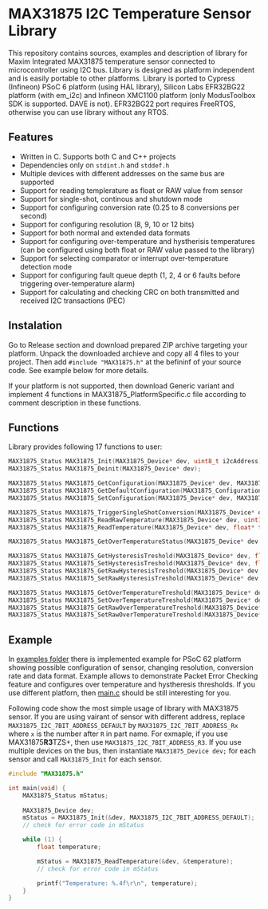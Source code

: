 # MAX31875 I2C Temperature Sensor Library
This repository contains sources, examples and description of library for Maxim Integrated MAX31875 temperature sensor connected to microcontroller using I2C bus. Library is designed as platform independent and is easily portable to other platforms. Library is ported to Cypress (Infineon) PSoC 6 platform (using HAL library), Silicon Labs EFR32BG22 platform (with em_i2c) and Infineon XMC1100 platform (only ModusToolbox SDK is supported. DAVE is not). EFR32BG22 port requires FreeRTOS, otherwise you can use library without any RTOS.

## Features
- Written in C. Supports both C and C++ projects
- Dependencies only on `stdint.h` and `stddef.h`
- Multiple devices with different addresses on the same bus are supported
- Support for reading templerature as float or RAW value from sensor
- Support for single-shot, continous and shutdown mode
- Support for configuring conversion rate (0.25 to 8 conversions per second)
- Support for configuring resolution (8, 9, 10 or 12 bits)
- Support for both normal and extended data formats
- Support for configuring over-temperature and hystherisis temperatures (can be configured using both float or RAW value passed to the library)
- Support for selecting comparator or interrupt over-temperature detection mode
- Support for configuring fault queue depth (1, 2, 4 or 6 faults before triggering over-temperature alarm)
- Support for calculating and checking CRC on both transmitted and received I2C transactions (PEC)

## Instalation
Go to Release section and download prepared ZIP archive targeting your platform. Unpack the downloaded archieve and copy all 4 files to your project. Then add `#include "MAX31875.h"` at the befininf of your source code. See example below for more details.

If your platform is not supported, then download Generic variant and implement 4 functions in MAX31875_PlatformSpecific.c file according to comment description in these functions.

## Functions
Library provides following 17 functions to user:

```c
MAX31875_Status MAX31875_Init(MAX31875_Device* dev, uint8_t i2cAddress);
MAX31875_Status MAX31875_Deinit(MAX31875_Device* dev);

MAX31875_Status MAX31875_GetConfiguration(MAX31875_Device* dev, MAX31875_Configuration* config);
MAX31875_Status MAX31875_GetDefaultConfiguration(MAX31875_Configuration* config);
MAX31875_Status MAX31875_SetConfiguration(MAX31875_Device* dev, MAX31875_Configuration* config);

MAX31875_Status MAX31875_TriggerSingleShotConversion(MAX31875_Device* dev);
MAX31875_Status MAX31875_ReadRawTemperature(MAX31875_Device* dev, uint16_t* rawTemperature);
MAX31875_Status MAX31875_ReadTemperature(MAX31875_Device* dev, float* temperature);

MAX31875_Status MAX31875_GetOverTemperatureStatus(MAX31875_Device* dev, int* isOverTemperature);

MAX31875_Status MAX31875_GetHysteresisTreshold(MAX31875_Device* dev, float* temperatureHysteresis);
MAX31875_Status MAX31875_SetHysteresisTreshold(MAX31875_Device* dev, float temperatureHysteresis);
MAX31875_Status MAX31875_GetRawHysteresisTreshold(MAX31875_Device* dev, uint16_t* temperatureHysteresis);
MAX31875_Status MAX31875_SetRawHysteresisTreshold(MAX31875_Device* dev, uint16_t temperatureHysteresis);

MAX31875_Status MAX31875_GetOverTemperatureTreshold(MAX31875_Device* dev, float* overTemperatureLevel);
MAX31875_Status MAX31875_SetOverTemperatureTreshold(MAX31875_Device* dev, float overTemperatureLevel);
MAX31875_Status MAX31875_GetRawOverTemperatureTreshold(MAX31875_Device* dev, uint16_t* overTemperatureLevel);
MAX31875_Status MAX31875_SetRawOverTemperatureTreshold(MAX31875_Device* dev, uint16_t overTemperatureLevel);
```

## Example

In [examples folder](examples) there is implemented example for PSoC 62 platform showing possible configuration of sensor, changing resolution, conversion rate and data format. Example allows to demonstrate Packet Error Checking feature and configures over temperature and hystheresis thresholds. If you use different platforn, then [main.c](examples/01_overtemperature_psoc6/main.c) should be still interesting for you.

Following code show the most simple usage of library with MAX31875 sensor. If you are using vairant of sensor with different address, replace `MAX31875_I2C_7BIT_ADDRESS_DEFAULT` by `MAX31875_I2C_7BIT_ADDRESS_Rx` where `x` is the number after `R` in part name. For exmaple, if you use MAX31875**R3**TZS+, then use `MAX31875_I2C_7BIT_ADDRESS_R3`. If you use multiple devices on the bus, then instantiate `MAX31875_Device dev;` for each sensor and call `MAX31875_Init` for each sensor.

```c
#include "MAX31875.h"

int main(void) {
	MAX31875_Status mStatus;
	
	MAX31875_Device dev;
	mStatus = MAX31875_Init(&dev, MAX31875_I2C_7BIT_ADDRESS_DEFAULT);
	// check for error code in mStatus

	while (1) {
		float temperature;

		mStatus = MAX31875_ReadTemperature(&dev, &temperature);
		// check for error code in mStatus

		printf("Temperature: %.4f\r\n", temperature);
	}
}
```
